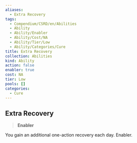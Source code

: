 ```yaml
---
aliases:
  - Extra Recovery
tags:
  - Compendium/CSRD/en/Abilities
  - Ability
  - Ability/Enabler
  - Ability/Cost/NA
  - Ability/Tier/Low
  - Ability/Categories/Cure
title: Extra Recovery
collection: Abilities
kind: Ability
action: false
enabler: true
cost: NA
tier: Low
pools: []
categories:
  - Cure
---
```

## Extra Recovery  
>**Enabler**
  
You gain an additional one-action recovery each day. Enabler.